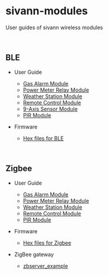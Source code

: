 # sivann-modules
User guides of sivann wireless modules

<br />

## BLE  

* User Guide  
    - [Gas Alarm Module](https://github.com/sivann-tw/sivann-modules/blob/master/ble/GasAlarm.md)  
    - [Power Meter Relay Module](https://github.com/sivann-tw/sivann-modules/blob/master/ble/PowerRelay.md)  
    - [Weather Station Module](https://github.com/sivann-tw/sivann-modules/blob/master/ble/WeatherStation.md)  
    - [Remote Control Module](https://github.com/sivann-tw/sivann-modules/blob/master/ble/RemoteControl.md)  
    - [9-Axis Sensor Module](https://github.com/sivann-tw/sivann-modules/blob/master/ble/9-Axis.md)  
    - [PIR Module](https://github.com/sivann-tw/sivann-modules/blob/master/ble/PIR.md)  

* Firmware  
    - [Hex files for BLE](https://github.com/sivann-tw/sivann-modules/tree/master/ble/hexFiles)  

<br />

## Zigbee  

* User Guide  
    - [Gas Alarm Module](https://github.com/sivann-tw/sivann-modules/blob/master/zigbee/GasAlarm.md)  
    - [Power Meter Relay Module](https://github.com/sivann-tw/sivann-modules/blob/master/zigbee/PowerRelay.md)  
    - [Weather Station Module](https://github.com/sivann-tw/sivann-modules/blob/master/zigbee/WeatherStation.md)  
    - [Remote Control Module](https://github.com/sivann-tw/sivann-modules/blob/master/zigbee/RemoteControl.md)  
    - [PIR Module](https://github.com/sivann-tw/sivann-modules/blob/master/zigbee/PIR.md)  

* Firmware  
    - [Hex files for Zigbee](https://github.com/sivann-tw/sivann-modules/tree/master/zigbee/hexFiles)  

* ZigBee gateway  
    - [zbserver_example](https://github.com/sivann-tw/sivann-modules/tree/master/zigbee/zbserver_example)  

